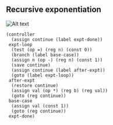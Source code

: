 ## Recursive exponentiation

<!--
digraph expt_rec {
  labelloc="t";
  label="Data-path for recursive expt";
  val [shape=box, style=rounded];
  b [shape=box, style=rounded];
  n [shape=box, style=rounded];
  one [label="1", shape=triangle, style=rounded];
  oneButton [label="x", shape=circle, fixedsize=true, width=0.2];
  zero [label="0", shape=triangle, style=rounded];
  equal [shape=circle, label="="];
  mul [label="*", shape=invtrapezium, style=rounded];
  sub [label="-", shape=invtrapezium, style=rounded];
  subButton [label="x", shape=circle, fixedsize=true, width=0.2];
  mulButton [label="x", shape=circle, fixedsize=true, width=0.2];
  stack [shape=box, style=rounded];
  continue [shape=box, style=rounded];
  rcButton [label="x", shape=circle, fixedsize=true, width=0.2];
  scButton [label="x", shape=circle, fixedsize=true, width=0.2];
  controller [shape=none];
  afterexpt [label="", shape=triangle, style=rounded];
  exptdone [label="", shape=triangle, style=rounded];
  afterButton [label="x", shape=circle, fixedsize=true, width=0.2];
  doneButton [label="x", shape=circle, fixedsize=true, width=0.2];
  n -> sub;
  one -> sub;
  one -> oneButton [dir=none];
  oneButton -> val;
  sub -> subButton [dir=none];
  subButton -> n;
  b -> mul;
  val -> mul;
  mul -> mulButton [dir=none];
  mulButton -> val;
  zero -> equal;
  n -> equal;
  stack -> rcButton [dir=none];
  rcButton -> continue [taillabel="rc"];
  continue -> scButton [dir=none];
  scButton -> stack [taillabel="sc"];
  afterexpt -> afterButton [taillabel="after-expt", dir=none];
  afterButton -> continue;
  exptdone -> doneButton [taillabel="expt-done", dir=none];
  doneButton -> continue;
  continue -> controller;
}
-->
![Alt text](https://g.gravizo.com/svg?digraph%20expt_rec%20%7B%0A%20%20labelloc%3D%22t%22%3B%0A%20%20label%3D%22Data-path%20for%20recursive%20expt%22%3B%0A%20%20val%20%5Bshape%3Dbox%2C%20style%3Drounded%5D%3B%0A%20%20b%20%5Bshape%3Dbox%2C%20style%3Drounded%5D%3B%0A%20%20n%20%5Bshape%3Dbox%2C%20style%3Drounded%5D%3B%0A%20%20one%20%5Blabel%3D%221%22%2C%20shape%3Dtriangle%2C%20style%3Drounded%5D%3B%0A%20%20oneButton%20%5Blabel%3D%22x%22%2C%20shape%3Dcircle%2C%20fixedsize%3Dtrue%2C%20width%3D0.2%5D%3B%0A%20%20zero%20%5Blabel%3D%220%22%2C%20shape%3Dtriangle%2C%20style%3Drounded%5D%3B%0A%20%20equal%20%5Bshape%3Dcircle%2C%20label%3D%22%3D%22%5D%3B%0A%20%20mul%20%5Blabel%3D%22*%22%2C%20shape%3Dinvtrapezium%2C%20style%3Drounded%5D%3B%0A%20%20sub%20%5Blabel%3D%22-%22%2C%20shape%3Dinvtrapezium%2C%20style%3Drounded%5D%3B%0A%20%20subButton%20%5Blabel%3D%22x%22%2C%20shape%3Dcircle%2C%20fixedsize%3Dtrue%2C%20width%3D0.2%5D%3B%0A%20%20mulButton%20%5Blabel%3D%22x%22%2C%20shape%3Dcircle%2C%20fixedsize%3Dtrue%2C%20width%3D0.2%5D%3B%0A%20%20stack%20%5Bshape%3Dbox%2C%20style%3Drounded%5D%3B%0A%20%20continue%20%5Bshape%3Dbox%2C%20style%3Drounded%5D%3B%0A%20%20rcButton%20%5Blabel%3D%22x%22%2C%20shape%3Dcircle%2C%20fixedsize%3Dtrue%2C%20width%3D0.2%5D%3B%0A%20%20scButton%20%5Blabel%3D%22x%22%2C%20shape%3Dcircle%2C%20fixedsize%3Dtrue%2C%20width%3D0.2%5D%3B%0A%20%20controller%20%5Bshape%3Dnone%5D%3B%0A%20%20afterexpt%20%5Blabel%3D%22%22%2C%20shape%3Dtriangle%2C%20style%3Drounded%5D%3B%0A%20%20exptdone%20%5Blabel%3D%22%22%2C%20shape%3Dtriangle%2C%20style%3Drounded%5D%3B%0A%20%20afterButton%20%5Blabel%3D%22x%22%2C%20shape%3Dcircle%2C%20fixedsize%3Dtrue%2C%20width%3D0.2%5D%3B%0A%20%20doneButton%20%5Blabel%3D%22x%22%2C%20shape%3Dcircle%2C%20fixedsize%3Dtrue%2C%20width%3D0.2%5D%3B%0A%20%20n%20-%3E%20sub%3B%0A%20%20one%20-%3E%20sub%3B%0A%20%20one%20-%3E%20oneButton%20%5Bdir%3Dnone%5D%3B%0A%20%20oneButton%20-%3E%20val%3B%0A%20%20sub%20-%3E%20subButton%20%5Bdir%3Dnone%5D%3B%0A%20%20subButton%20-%3E%20n%3B%0A%20%20b%20-%3E%20mul%3B%0A%20%20val%20-%3E%20mul%3B%0A%20%20mul%20-%3E%20mulButton%20%5Bdir%3Dnone%5D%3B%0A%20%20mulButton%20-%3E%20val%3B%0A%20%20zero%20-%3E%20equal%3B%0A%20%20n%20-%3E%20equal%3B%0A%20%20stack%20-%3E%20rcButton%20%5Bdir%3Dnone%5D%3B%0A%20%20rcButton%20-%3E%20continue%20%5Btaillabel%3D%22rc%22%5D%3B%0A%20%20continue%20-%3E%20scButton%20%5Bdir%3Dnone%5D%3B%0A%20%20scButton%20-%3E%20stack%20%5Btaillabel%3D%22sc%22%5D%3B%0A%20%20afterexpt%20-%3E%20afterButton%20%5Btaillabel%3D%22after-expt%22%2C%20dir%3Dnone%5D%3B%0A%20%20afterButton%20-%3E%20continue%3B%0A%20%20exptdone%20-%3E%20doneButton%20%5Btaillabel%3D%22expt-done%22%2C%20dir%3Dnone%5D%3B%0A%20%20doneButton%20-%3E%20continue%3B%0A%20%20continue%20-%3E%20controller%3B%0A%7D)

```code
(controller
  (assign continue (label expt-done))
 expt-loop
  (test (op =) (reg n) (const 0))
  (branch (label base-case))
  (assign n (op -) (reg n) (const 1))
  (save continue)
  (assign continue (label after-expt))
  (goto (label expt-loop))
 after-expt
  (restore continue)
  (assign val (op *) (reg b) (reg val))
  (goto (reg continue))
 base-case
  (assign val (const 1))
  (goto (reg continue))
 expt-done)
```
